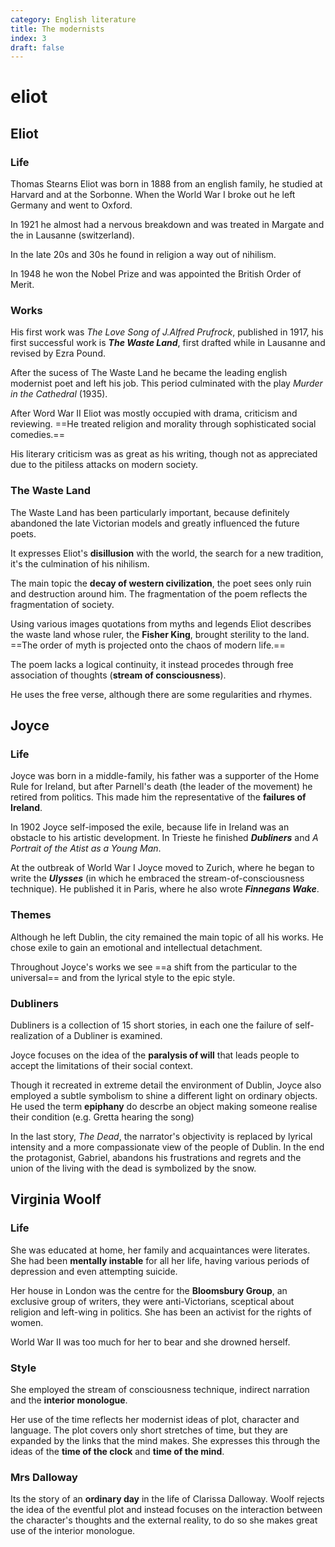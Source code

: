 ```yaml
---
category: English literature
title: The modernists
index: 3
draft: false
---
```


# eliot

## Eliot

### Life

Thomas Stearns Eliot was born in 1888 from an english family, he studied at Harvard and at the Sorbonne. When the World War I broke out he left Germany and went to Oxford.

In 1921 he almost had a nervous breakdown and was treated in Margate and the in Lausanne \(switzerland\).

In the late 20s and 30s he found in religion a way out of nihilism.

In 1948 he won the Nobel Prize and was appointed the British Order of Merit.

### Works

His first work was _The Love Song of J.Alfred Prufrock_, published in 1917, his first successful work is _**The Waste Land**_, first drafted while in Lausanne and revised by Ezra Pound.

After the sucess of The Waste Land he became the leading english modernist poet and left his job. This period culminated with the play _Murder in the Cathedral_ \(1935\).

After Word War II Eliot was mostly occupied with drama, criticism and reviewing. ==He treated religion and morality through sophisticated social comedies.==

His literary criticism was as great as his writing, though not as appreciated due to the pitiless attacks on modern society.

### The Waste Land

The Waste Land has been particularly important, because definitely abandoned the late Victorian models and greatly influenced the future poets.

It expresses Eliot's **disillusion** with the world, the search for a new tradition, it's the culmination of his nihilism.

The main topic the **decay of western civilization**, the poet sees only ruin and destruction around him. The fragmentation of the poem reflects the fragmentation of society.

Using various images quotations from myths and legends Eliot describes the waste land whose ruler, the **Fisher King**, brought sterility to the land. ==The order of myth is projected onto the chaos of modern life.==

The poem lacks a logical continuity, it instead procedes through free association of thoughts \(**stream of consciousness**\).

He uses the free verse, although there are some regularities and rhymes.

## Joyce

### Life

Joyce was born in a middle-family, his father was a supporter of the Home Rule for Ireland, but after Parnell's death \(the leader of the movement\) he retired from politics. This made him the representative of the **failures of Ireland**.

In 1902 Joyce self-imposed the exile, because life in Ireland was an obstacle to his artistic development. In Trieste he finished _**Dubliners**_ and _A Portrait of the Atist as a Young Man_.

At the outbreak of World War I Joyce moved to Zurich, where he began to write the _**Ulysses**_ \(in which he embraced the stream-of-consciousness technique\). He published it in Paris, where he also wrote _**Finnegans Wake**_.

### Themes

Although he left Dublin, the city remained the main topic of all his works. He chose exile to gain an emotional and intellectual detachment.

Throughout Joyce's works we see ==a shift from the particular to the universal== and from the lyrical style to the epic style.

### Dubliners

Dubliners is a collection of 15 short stories, in each one the failure of self-realization of a Dubliner is examined.

Joyce focuses on the idea of the **paralysis of will** that leads people to accept the limitations of their social context.

Though it recreated in extreme detail the environment of Dublin, Joyce also employed a subtle symbolism to shine a different light on ordinary objects. He used the term **epiphany** do descrbe an object making someone realise their condition \(e.g. Gretta hearing the song\)

In the last story, _The Dead_, the narrator's objectivity is replaced by lyrical intensity and a more compassionate view of the people of Dublin. In the end the protagonist, Gabriel, abandons his frustrations and regrets and the union of the living with the dead is symbolized by the snow.

## Virginia Woolf

### Life

She was educated at home, her family and acquaintances were literates. She had been **mentally instable** for all her life, having various periods of depression and even attempting suicide.

Her house in London was the centre for the **Bloomsbury Group**, an exclusive group of writers, they were anti-Victorians, sceptical about religion and left-wing in politics. She has been an activist for the rights of women.

World War II was too much for her to bear and she drowned herself.

### Style

She employed the stream of consciousness technique, indirect narration and the **interior monologue**.

Her use of the time reflects her modernist ideas of plot, character and language. The plot covers only short stretches of time, but they are expanded by the links that the mind makes. She expresses this through the ideas of the **time of the clock** and **time of the mind**.

### Mrs Dalloway

Its the story of an **ordinary day** in the life of Clarissa Dalloway. Woolf rejects the idea of the eventful plot and instead focuses on the interaction between the character's thoughts and the external reality, to do so she makes great use of the interior monologue.

